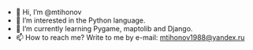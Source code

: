 - 👋 Hi, I’m @mtihonov
- 👀 I’m interested in the Python language.
- 🌱 I’m currently learning Pygame, maptolib and Django.
- 📫 How to reach me? Write to me by e-mail: mtihonov1988@yandex.ru

<!---
mtihonov/mtihonov is a ✨ special ✨ repository because its `README.md` (this file) appears on your GitHub profile.
You can click the Preview link to take a look at your changes.
--->
